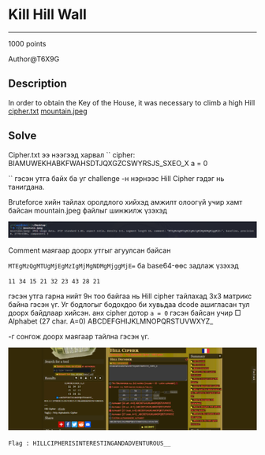 # Kill Hill Wall
*** 
1000 points

Author@T6X9G

## Description
  In order to obtain the Key of the House, it was necessary to climb a high Hill
<a href="https://github.com/Uz169/MUST-CTF-2023-writeup-/blob/main/Round%201%20/Cryptography/Kill%20Hill%20Wall/pics/cipher.txt">cipher.txt</a>
<a href="[mountain.jpeg](https://github.com/Uz169/MUST-CTF-2023-writeup-/blob/main/Round%201%20/Cryptography/Kill%20Hill%20Wall/pics/mountain.jpeg)">mountain.jpeg</a>

## Solve
Cipher.txt ээ нээгээд харвал
``
cipher: BIAMUWEKHABKFWAHSDTJQXGZCSWYRSJS_SXEO_X
a = 0

``
гэсэн утга байх ба уг challenge -н нэрнээс Hill Cipher гэдэг нь танигдана.

Bruteforce хийн тайлах оролдлого хийхэд амжилт олоогүй учир хамт байсан mountain.jpeg файлыг шинжилж үзэхэд

<p align="center">
  <img src="https://github.com/Uz169/MUST-CTF-2023-writeup-/blob/main/Round%201%20/Cryptography/Kill%20Hill%20Wall/pics/hilla.png">
</p>
Comment маягаар доорх утгыг агуулсан байсан

``MTEgMzQgMTUgMjEgMzIgMjMgNDMgMjggMjE=``
ба base64-өөс задлаж үзэхэд 

`` 11 34 15 21 32 23 43 28 21 ``

гэсэн утга гарна нийт 9н тоо байгаа нь Hill cipher тайлахад 3x3 матрикс байна гэсэн үг.
Уг бодлогыг бодохдоо би хувьдаа dcode ашигласан тул доорх байдлаар хийсэн.
анх cipher дотор ``a = 0`` гэсэн байсан учир 
□ Alphabet (27 char. A=0) ABCDEFGHIJKLMNOPQRSTUVWXYZ_ 

-г сонгож доорх маягаар тайлна гэсэн үг.
<p align="center">
  <img src="https://github.com/Uz169/MUST-CTF-2023-writeup-/blob/main/Round%201%20/Cryptography/Kill%20Hill%20Wall/pics/hillb.png">
</p>

`` Flag : HILLCIPHERISINTERESTINGANDADVENTUROUS__ `` 
